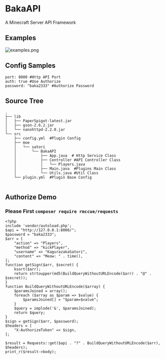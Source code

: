 # BakaAPI
A Minecraft Server API Framework

## Examples

![examples.png](https://i.loli.net/2018/01/15/5a5cc68f30858.png)

## Config Samples
```
port: 8000 #Http API Port
auth: true #Use Authorize
password: "baka2333" #Authorize Password
```

## Source Tree
```
.
├── lib
│   ├── PaperSpigot-latest.jar
│   ├── gson-2.6.2.jar
│   └── nanohttpd-2.2.0.jar
└── src
    ├── config.yml  #Plugin Config
    ├── moe
    │   └── satori
    │       └── BakaAPI
    │           ├── App.java  # Http Service Class
    │           ├── Controller #API Controller Class
    │           │   └── Players.java
    │           ├── Main.java  #Plugins Main Class
    │           └── Utils.java #Util Class
    └── plugin.yml  #Plugin Base Config
    
```

## Authorize Demo
### Please First `composer require rmccue/requests`
```
<?php
include 'vendor/autoload.php';
$api = "http://127.0.0.1:8000/";
$password = "baka2333";
$arr = [
	"action" => "Players",
	"method" => "kickPlayer",
	"username" => "KagurazakaSatori",
	"content" => "Meow: " . time(),
];
function getSign($arr, $secret) {
	ksort($arr);
	return strtoupper(md5(BuildQueryWithoutURLEncode($arr) . "@" . $secret));
}
function BuildQueryWithoutURLEncode($array) {
	$paramsJoined = array();
	foreach ($array as $param => $value) {
		$paramsJoined[] = "$param=$value";
	}
	$query = implode('&', $paramsJoined);
	return $query;
}
$sign = getSign($arr, $password);
$headers = [
	"X-AuthorizeToken" => $sign,
];

$result = Requests::get($api . "?" . BuildQueryWithoutURLEncode($arr), $headers);
print_r($result->body);
```
